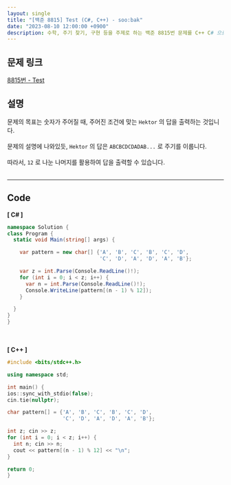 ```yaml
---
layout: single
title: "[백준 8815] Test (C#, C++) - soo:bak"
date: "2023-08-10 12:00:00 +0900"
description: 수학, 주기 찾기, 구현 등을 주제로 하는 백준 8815번 문제를 C++ C# 으로 풀이 및 해설
---
```


## 문제 링크
  [8815번 - Test](https://www.acmicpc.net/problem/8815)

## 설명
문제의 목표는 숫자가 주어질 때, 주어진 조건에 맞는 `Hektor` 의 답을 출력하는 것입니다. <br>
<br>
문제의 설명에 나와있듯, `Hektor` 의 답은 `ABCBCDCDADAB...` 로 주기를 이룹니다. <br>
<br>
따라서, `12` 로 나눈 나머지를 활용하여 답을 출력할 수 있습니다. <br>
<br>
- - -

## Code
<b>[ C# ] </b>
<br>

  ```c#
namespace Solution {
  class Program {
    static void Main(string[] args) {

      var pattern = new char[] {'A', 'B', 'C', 'B', 'C', 'D',
                                'C', 'D', 'A', 'D', 'A', 'B'};

      var z = int.Parse(Console.ReadLine()!);
      for (int i = 0; i < z; i++) {
        var n = int.Parse(Console.ReadLine()!);
        Console.WriteLine(pattern[(n - 1) % 12]);
      }

    }
  }
}
  ```
<br><br>
<b>[ C++ ] </b>
<br>

  ```c++
#include <bits/stdc++.h>

using namespace std;

int main() {
  ios::sync_with_stdio(false);
  cin.tie(nullptr);

  char pattern[] = {'A', 'B', 'C', 'B', 'C', 'D',
                    'C', 'D', 'A', 'D', 'A', 'B'};

  int z; cin >> z;
  for (int i = 0; i < z; i++) {
    int n; cin >> n;
    cout << pattern[(n - 1) % 12] << "\n";
  }

  return 0;
}
  ```
